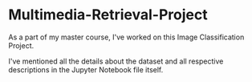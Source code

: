 # Multimedia-Retrieval-Project
As a part of my master course, I've worked on this Image Classification Project.

I've mentioned all the details about the dataset and all respective descriptions in the Jupyter Notebook file itself.
